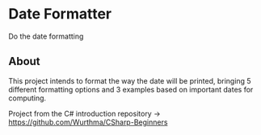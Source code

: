 # Date Formatter

Do the date formatting

## About

This project intends to format the way the date will be printed, bringing 5 different formatting options and 3 examples based on important dates for computing.

Project from the C# introduction repository -> https://github.com/Wurthma/CSharp-Beginners